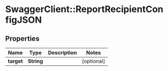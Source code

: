 # SwaggerClient::ReportRecipientConfigJSON

## Properties
Name | Type | Description | Notes
------------ | ------------- | ------------- | -------------
**target** | **String** |  | [optional] 


